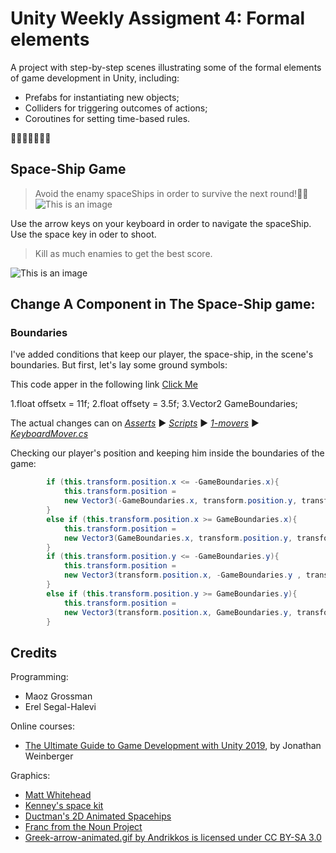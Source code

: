 # Unity Weekly Assigment 4: Formal elements

A project with step-by-step scenes illustrating some of the formal elements of game development in Unity, including: 

* Prefabs for instantiating new objects;
* Colliders for triggering outcomes of actions;
* Coroutines for setting time-based rules.


:rocket::rocket::rocket::rocket::rocket::rocket::rocket:

## Space-Ship Game
> Avoid the enamy spaceShips in order to survive the next round!:muscle::muscle:
![This is an image](https://github.com/shahaknir/Weekly4-GameDev/blob/master/GamePlayImg1.png)

Use the arrow keys on your keyboard in order to navigate the spaceShip.
Use the space key in oder to shoot.
>Kill as much enamies to get the best score.

![This is an image](https://github.com/shahaknir/Weekly4-GameDev/blob/master/GamePlayImg2.png)

## Change A Component in The Space-Ship game:
### Boundaries
I've added conditions that keep our player, the space-ship, in the scene's boundaries.
But first, let's lay some ground symbols:

This code apper in the following link [Click Me ](https://github.com/shahaknir/Weekly4-GameDev/blob/master/Assets/Scripts/1-movers/KeyboardMover.cs)

1.float offsetx = 11f; 
2.float offsety = 3.5f;
3.Vector2 GameBoundaries;

    
The actual changes can on [_Asserts_](https://github.com/shahaknir/Weekly4-GameDev/tree/master/Assets) :arrow_forward: [_Scripts_](https://github.com/shahaknir/Weekly4-GameDev/tree/master/Assets/Scripts) :arrow_forward: [_1-movers_](https://github.com/shahaknir/Weekly4-GameDev/tree/master/Assets/Scripts/1-movers) :arrow_forward: [_KeyboardMover.cs_](https://github.com/shahaknir/Weekly4-GameDev/blob/master/Assets/Scripts/1-movers/KeyboardMover.cs)


Checking our player's position and keeping him inside the boundaries of the game:
```csharp
		if (this.transform.position.x <= -GameBoundaries.x){
            this.transform.position = 
			new Vector3(-GameBoundaries.x, transform.position.y, transform.position.z);
        }
        else if (this.transform.position.x >= GameBoundaries.x){
            this.transform.position = 
			new Vector3(GameBoundaries.x, transform.position.y, transform.position.z);
        }
        if (this.transform.position.y <= -GameBoundaries.y){
            this.transform.position = 
			new Vector3(transform.position.x, -GameBoundaries.y , transform.position.z);
        }
        else if (this.transform.position.y >= GameBoundaries.y){
            this.transform.position = 
			new Vector3(transform.position.x, GameBoundaries.y, transform.position.z);
        }

```

## Credits

Programming:
* Maoz Grossman
* Erel Segal-Halevi


Online courses:
* [The Ultimate Guide to Game Development with Unity 2019](https://www.udemy.com/the-ultimate-guide-to-game-development-with-unity/), by Jonathan Weinberger

Graphics:
* [Matt Whitehead](https://ccsearch.creativecommons.org/photos/7fd4a37b-8d1a-4d4c-80a2-4ca4a3839941)
* [Kenney's space kit](https://kenney.nl/assets/space-kit)
* [Ductman's 2D Animated Spacehips](https://assetstore.unity.com/packages/2d/characters/2d-animated-spaceships-96852)
* [Franc from the Noun Project](https://commons.wikimedia.org/w/index.php?curid=64661575)
* [Greek-arrow-animated.gif by Andrikkos is licensed under CC BY-SA 3.0](https://search.creativecommons.org/photos/2db102af-80d0-4ec8-9171-1ac77d2565ce)
